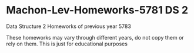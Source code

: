 # Machon-Lev-Homeworks-5781 DS 2
Data Structure 2 Homeworks of previous year 5783

These homeworks may vary through different years, do not copy them or rely on them. This is just for educational purposes